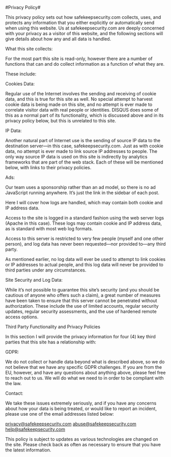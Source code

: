 #Privacy Policy#

This privacy policy sets out how safekeepsecurity.com collects, uses, and 
protects any information that you either explicitly or automatically 
send when using this website. Us at safekeepsecurity.com are deeply concerned 
with your privacy as a visitor of this website, and the following 
sections will give details about how any and all data is handled.

What this site collects:

For the most part this site is read-only, however there are a number of 
functions that can and do collect information as a function of what they are. 

These include:

Cookies Data: 

Regular use of the Internet involves the sending and receiving of cookie data, 
and this is true for this site as well. No special attempt to harvest 
cookie data is being made on this site, and no attempt is ever made to 
correlate visitor data with real people or identities. DISQUS does some 
of this as a normal part of its functionality, which is discussed above 
and in its privacy policy below, but this is unrelated to this site.

IP Data:

Another natural part of Internet use is the sending of source IP data 
to the destination server—in this case, safekeepsecurity.com. Just as with
cookie data, no attempt is ever made to link source IP addresses to 
people. The only way source IP data is used on this site is indirectly 
by analytics frameworks that are part of the web stack. Each of these 
will be mentioned below, with links to their privacy policies.

Ads:

Our team uses a sponsorship rather than an ad model, so there is no ad 
JavaScript running anywhere. It’s just the link in the sidebar of each 
post.

Here I will cover how logs are handled, which may contain both cookie and IP address data.

Access to the site is logged in a standard fashion using the web server logs 
(Apache in this case). These logs may contain cookie and IP address data,
 as is standard with most web log formats.

Access to this server is restricted to very few people (myself and one other person), and log 
data has never been requested—nor provided to—any third party.

As mentioned earlier, no log data will ever be used to attempt to link 
cookies or IP addresses to actual people, and this log data will never 
be provided to third parties under any circumstances.

Site Security and Log Data:

While it’s not possible to guarantee this site’s security (and you should be 
cautious of anyone who offers such a claim), a great number of measures 
have been taken to ensure that this server cannot be penetrated without 
authorization. These include the use of limited accounts, regular 
security updates, regular security assessments, and the use of hardened 
remote access options.

Third Party Functionality and Privacy Policies

In this section I will provide the privacy information for four (4) key third parties that this site has a relationship with:

GDPR:

We do not collect or handle data beyond what is described above, so we do 
not believe that we have any specific GDPR challenges. If you are from 
the EU, however, and have any questions about anything above, please 
feel free to reach out to us. We will do what we need to in order to be 
compliant with the law.

Contact:

We take these issues extremely seriously, and if you have any concerns 
about how your data is being treated, or would like to report an 
incident, please use one of the email addresses listed below:

privacy@safekeepsecurity.com
abuse@safekeepsecurity.com
help@safekeepsecurity.com

This policy is subject to updates as various technologies are changed on the
site. Please check back as often as necessary to ensure that you have 
the latest information.
